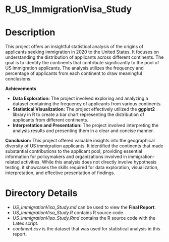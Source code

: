 # R_US_ImmigrationVisa_Study

# Description
This project offers an insightful statistical analysis of the origins of applicants seeking immigration in 2020 to the United States. It focuses on understanding the distribution of applicants across different continents. The goal is to identify the continents that contribute significantly to the pool of US immigration applicants. The analysis utilizes the frequency and percentage of applicants from each continent to draw meaningful conclusions.

**Achievements**

* **Data Exploration:** The project involved exploring and analyzing a dataset containing the frequency of applicants from various continents.
* **Statistical Visualization:** The project effectively utilized the **ggplot2** library in R to create a bar chart representing the distribution of applicants from different continents. 
* **Interpretation and Presentation:** The project involved interpreting the analysis results and presenting them in a clear and concise manner.


**Conclusion:** This project offered valuable insights into the geographical diversity of US immigration applicants. It identified the continents that made substantial contributions to the applicant pool, providing essential information for policymakers and organizations involved in immigration-related activities. While this analysis does not directly involve hypothesis testing, it showcases the skills required for data exploration, visualization, interpretation, and effective presentation of findings.

# Directory Details

* *US_ImmigrationVisa_Study.md* can be used to view the **Final Report**.
* *US_ImmigrationVisa_Study.R* contains R source code.
* *US_ImmigrationVisa_Study.Rmd* contains the R source code with the Latex script.
* *continent.csv* is the dataset that was used for statistical analysis in this report.
